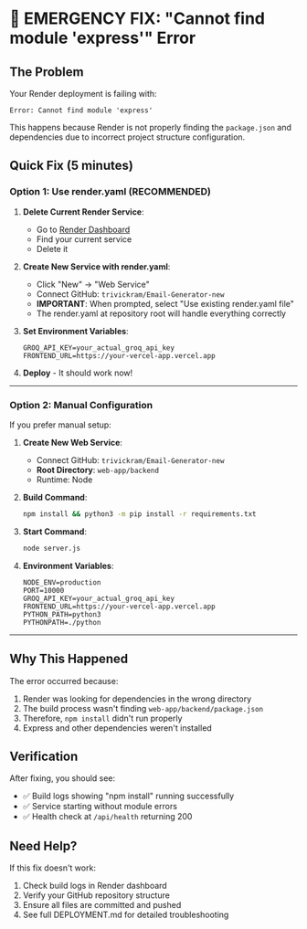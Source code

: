 # 🚨 EMERGENCY FIX: "Cannot find module 'express'" Error

## The Problem
Your Render deployment is failing with:
```
Error: Cannot find module 'express'
```

This happens because Render is not properly finding the `package.json` and dependencies due to incorrect project structure configuration.

## Quick Fix (5 minutes)

### Option 1: Use render.yaml (RECOMMENDED)

1. **Delete Current Render Service**:
   - Go to [Render Dashboard](https://render.com/dashboard)
   - Find your current service
   - Delete it

2. **Create New Service with render.yaml**:
   - Click "New" → "Web Service"
   - Connect GitHub: `trivickram/Email-Generator-new`
   - **IMPORTANT**: When prompted, select "Use existing render.yaml file"
   - The render.yaml at repository root will handle everything correctly

3. **Set Environment Variables**:
   ```
   GROQ_API_KEY=your_actual_groq_api_key
   FRONTEND_URL=https://your-vercel-app.vercel.app
   ```

4. **Deploy** - It should work now!

---

### Option 2: Manual Configuration

If you prefer manual setup:

1. **Create New Web Service**:
   - Connect GitHub: `trivickram/Email-Generator-new`
   - **Root Directory**: `web-app/backend`
   - Runtime: Node

2. **Build Command**:
   ```bash
   npm install && python3 -m pip install -r requirements.txt
   ```

3. **Start Command**:
   ```bash
   node server.js
   ```

4. **Environment Variables**:
   ```
   NODE_ENV=production
   PORT=10000
   GROQ_API_KEY=your_actual_groq_api_key
   FRONTEND_URL=https://your-vercel-app.vercel.app
   PYTHON_PATH=python3
   PYTHONPATH=./python
   ```

---

## Why This Happened

The error occurred because:
1. Render was looking for dependencies in the wrong directory
2. The build process wasn't finding `web-app/backend/package.json`
3. Therefore, `npm install` didn't run properly
4. Express and other dependencies weren't installed

## Verification

After fixing, you should see:
- ✅ Build logs showing "npm install" running successfully
- ✅ Service starting without module errors
- ✅ Health check at `/api/health` returning 200

## Need Help?

If this fix doesn't work:
1. Check build logs in Render dashboard
2. Verify your GitHub repository structure
3. Ensure all files are committed and pushed
4. See full DEPLOYMENT.md for detailed troubleshooting
